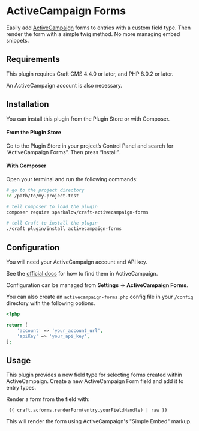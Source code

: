 # ActiveCampaign Forms

Easily add [ActiveCampaign](https://www.activecampaign.com/) forms to entries with a custom field type. Then render the form with a simple twig method. No more managing embed snippets.


## Requirements

This plugin requires Craft CMS 4.4.0 or later, and PHP 8.0.2 or later. 

An ActiveCampaign account is also necessary.

## Installation

You can install this plugin from the Plugin Store or with Composer.

#### From the Plugin Store

Go to the Plugin Store in your project’s Control Panel and search for “ActiveCampaign Forms”. Then press “Install”.

#### With Composer

Open your terminal and run the following commands:

```bash
# go to the project directory
cd /path/to/my-project.test

# tell Composer to load the plugin
composer require sparkalow/craft-activecampaign-forms

# tell Craft to install the plugin
./craft plugin/install activecampaign-forms
```


## Configuration

You will need your ActiveCampaign account and API key. 

See the [official docs](https://help.activecampaign.com/hc/en-us/articles/207317590-Getting-started-with-the-API) for how to find them in ActiveCampaign.


Configuration can be managed  from **Settings** → **ActiveCampaign Forms**. 

You can also create an `activecampaign-forms.php` config file in your `/config` directory with the following options.

```php
<?php

return [
    'account' => 'your_account_url',
    'apiKey' => 'your_api_key',
];
```

## Usage

This plugin provides a new field type for selecting forms created within ActiveCampaign. Create a new ActiveCampaign Form field and add it to entry types. 

Render a form from the field with:
```twig
 {{ craft.acforms.renderForm(entry.yourFieldHandle) | raw }}
```

This will render the form using ActiveCampaign's "Simple Embed" markup.
